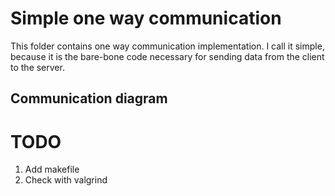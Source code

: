# Simple one way communication
This folder contains one way communication implementation. I call it simple, because it is the bare-bone code necessary for sending data from the client to the server.

## Communication diagram
<TBD>

# TODO
1. Add makefile
2. Check with valgrind
